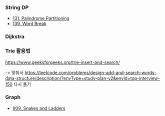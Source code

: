 ### String DP

- [131. Palindrome Partitioning](https://leetcode.com/problems/palindrome-partitioning/description/?envType=problem-list-v2&envId=50v8wybv)
- [139. Word Break](https://leetcode.com/problems/word-break/description/?envType=problem-list-v2&envId=50v8wybv)


### Dijkstra


### Trie 활용법
https://www.geeksforgeeks.org/trie-insert-and-search/

-> 맞춰서 https://leetcode.com/problems/design-add-and-search-words-data-structure/description/?envType=study-plan-v2&envId=top-interview-150 다시 풀기

### Graph
- [909. Snakes and Ladders](https://leetcode.com/problems/snakes-and-ladders/description/?envType=study-plan-v2&envId=top-interview-150)
